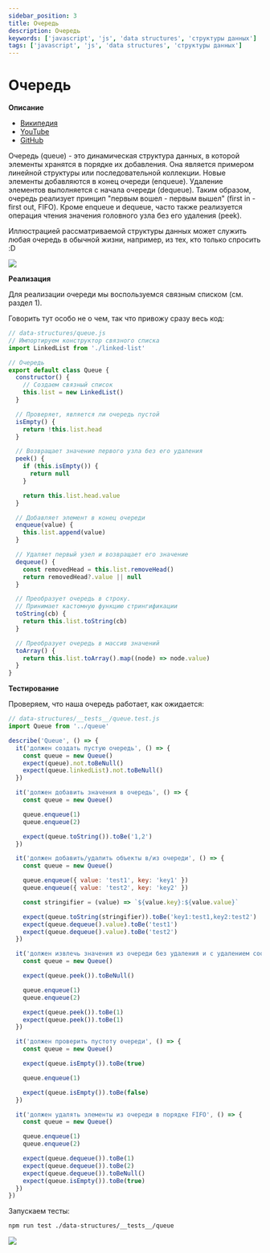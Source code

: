 ```yaml
---
sidebar_position: 3
title: Очередь
description: Очередь
keywords: ['javascript', 'js', 'data structures', 'структуры данных']
tags: ['javascript', 'js', 'data structures', 'структуры данных']
---
```


# Очередь

__Описание__

- [Википедия](https://ru.wikipedia.org/wiki/%D0%9E%D1%87%D0%B5%D1%80%D0%B5%D0%B4%D1%8C_(%D0%BF%D1%80%D0%BE%D0%B3%D1%80%D0%B0%D0%BC%D0%BC%D0%B8%D1%80%D0%BE%D0%B2%D0%B0%D0%BD%D0%B8%D0%B5))
- [YouTube](https://www.youtube.com/watch?v=fmHyFTji-Lc)
- [GitHub](https://github.com/harryheman/algorithms-data-structures/blob/main/src/data-structures/queue.js)

Очередь (queue) - это динамическая структура данных, в которой элементы хранятся в порядке их добавления. Она является примером линейной структуры или последовательной коллекции. Новые элементы добавляются в конец очереди (enqueue). Удаление элементов выполняется с начала очереди (dequeue). Таким образом, очередь реализует принцип "первым вошел - первым вышел" (first in - first out, FIFO). Кроме enqueue и dequeue, часто также реализуется операция чтения значения головного узла без его удаления (peek).

Иллюстрацией рассматриваемой структуры данных может служить любая очередь в обычной жизни, например, из тех, кто только спросить :D

<img src="https://habrastorage.org/webt/xf/1d/ce/xf1dceeivz7ssa0hn0an5thknoa.png" />
<br />

__Реализация__

Для реализации очереди мы воспользуемся связным списком (см. раздел 1).

Говорить тут особо не о чем, так что привожу сразу весь код:

```javascript
// data-structures/queue.js
// Импортируем конструктор связного списка
import LinkedList from './linked-list'

// Очередь
export default class Queue {
  constructor() {
    // Создаем связный список
    this.list = new LinkedList()
  }

  // Проверяет, является ли очередь пустой
  isEmpty() {
    return !this.list.head
  }

  // Возвращает значение первого узла без его удаления
  peek() {
    if (this.isEmpty()) {
      return null
    }

    return this.list.head.value
  }

  // Добавляет элемент в конец очереди
  enqueue(value) {
    this.list.append(value)
  }

  // Удаляет первый узел и возвращает его значение
  dequeue() {
    const removedHead = this.list.removeHead()
    return removedHead?.value || null
  }

  // Преобразует очередь в строку.
  // Принимает кастомную функцию стрингификации
  toString(cb) {
    return this.list.toString(cb)
  }

  // Преобразует очередь в массив значений
  toArray() {
    return this.list.toArray().map((node) => node.value)
  }
}
```

__Тестирование__

Проверяем, что наша очередь работает, как ожидается:

```javascript
// data-structures/__tests__/queue.test.js
import Queue from '../queue'

describe('Queue', () => {
  it('должен создать пустую очередь', () => {
    const queue = new Queue()
    expect(queue).not.toBeNull()
    expect(queue.linkedList).not.toBeNull()
  })

  it('должен добавить значения в очередь', () => {
    const queue = new Queue()

    queue.enqueue(1)
    queue.enqueue(2)

    expect(queue.toString()).toBe('1,2')
  })

  it('должен добавить/удалить объекты в/из очереди', () => {
    const queue = new Queue()

    queue.enqueue({ value: 'test1', key: 'key1' })
    queue.enqueue({ value: 'test2', key: 'key2' })

    const stringifier = (value) => `${value.key}:${value.value}`

    expect(queue.toString(stringifier)).toBe('key1:test1,key2:test2')
    expect(queue.dequeue().value).toBe('test1')
    expect(queue.dequeue().value).toBe('test2')
  })

  it('должен извлечь значения из очереди без удаления и с удалением соответствующих узлов', () => {
    const queue = new Queue()

    expect(queue.peek()).toBeNull()

    queue.enqueue(1)
    queue.enqueue(2)

    expect(queue.peek()).toBe(1)
    expect(queue.peek()).toBe(1)
  })

  it('должен проверить пустоту очереди', () => {
    const queue = new Queue()

    expect(queue.isEmpty()).toBe(true)

    queue.enqueue(1)

    expect(queue.isEmpty()).toBe(false)
  })

  it('должен удалять элементы из очереди в порядке FIFO', () => {
    const queue = new Queue()

    queue.enqueue(1)
    queue.enqueue(2)

    expect(queue.dequeue()).toBe(1)
    expect(queue.dequeue()).toBe(2)
    expect(queue.dequeue()).toBeNull()
    expect(queue.isEmpty()).toBe(true)
  })
})
```

Запускаем тесты:

```bash
npm run test ./data-structures/__tests__/queue
```

<img src="https://habrastorage.org/webt/8f/d_/x6/8fd_x6dmfzqzwojlsoucpnqola0.png" />
